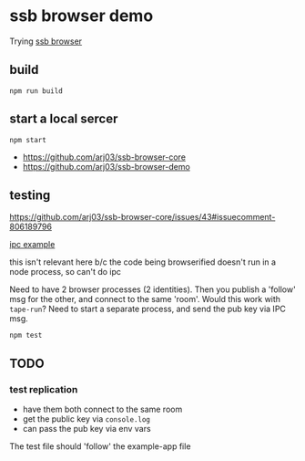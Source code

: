 # ssb browser demo
Trying [ssb browser](https://github.com/arj03/ssb-browser-core)

## build
```
npm run build
```

## start a local sercer
```
npm start
```


* https://github.com/arj03/ssb-browser-core
* https://github.com/arj03/ssb-browser-demo


## testing
https://github.com/arj03/ssb-browser-core/issues/43#issuecomment-806189796

[ipc example](https://gist.github.com/ndelangen/3b2b981a4795e51ef4f8cf583764eb8a)

this isn't relevant here b/c the code being browserified doesn't run in a node process, so can't do ipc

Need to have 2 browser processes (2 identities). Then you publish a 'follow' msg for the other, and connect to the same 'room'. Would this work with `tape-run`? Need to start a separate process, and send the pub key via IPC msg.

```
npm test
```

## TODO
### test replication
* have them both connect to the same room
* get the public key via `console.log`
* can pass the pub key via env vars

The test file should 'follow' the example-app file
